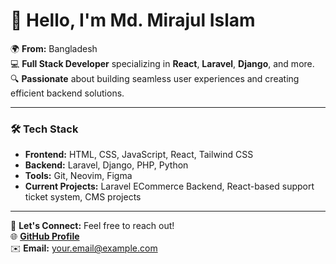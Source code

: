 # 👋 Hello, I'm Md. Mirajul Islam

🌍 **From:** Bangladesh  
💻 **Full Stack Developer** specializing in **React**, **Laravel**, **Django**, and more.  
🔍 **Passionate** about building seamless user experiences and creating efficient backend solutions.

---

### 🛠️ Tech Stack
- **Frontend:** HTML, CSS, JavaScript, React, Tailwind CSS
- **Backend:** Laravel, Django, PHP, Python
- **Tools:** Git, Neovim, Figma
- **Current Projects:** Laravel ECommerce Backend, React-based support ticket system, CMS projects

---

💬 **Let's Connect:** Feel free to reach out!  
🌐 **[GitHub Profile](https://github.com/yourusername)**  
✉️ **Email:** your.email@example.com
